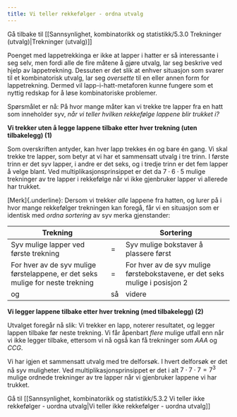 ```yaml
---
title: Vi teller rekkefølger - ordna utvalg
---
```




Gå tilbake til [[Sannsynlighet, kombinatorikk og statistikk/5.3.0 Trekninger (utvalg)|Trekninger (utvalg)]]

Poenget med lappetrekkinga er ikke at lapper i hatter er så interessante
i seg selv, men fordi alle de fire måtene å gjøre utvalg, lar seg
beskrive ved hjelp av lappetrekning. Dessuten er det slik at enhver
situasjon som svarer til et kombinatorisk utvalg, lar seg *oversette*
til en eller annen form for lappetrekning. Dermed vil
lapp-i-hatt-metaforen kunne fungere som et nyttig redskap for å løse
kombinatoriske problemer.

Spørsmålet er nå: På hvor mange måter kan vi trekke tre lapper fra en
hatt som inneholder syv, *når vi teller hvilken rekkefølge lappene blir
trukket i?*

**Vi trekker uten å legge lappene tilbake etter hver trekning (uten
tilbakelegg) (1)**

Som overskriften antyder, kan hver lapp trekkes én og bare én gang. Vi
skal trekke tre lapper, som betyr at vi har et sammensatt utvalg i tre
trinn. I første trinn er det syv lapper, i andre er det seks, og i
tredje trinn er det fem lapper å velge blant. Ved
multiplikasjonsprinsippet er det da $7 \cdot 6 \cdot 5$ mulige
trekninger av tre lapper i rekkefølge når vi ikke gjenbruker lapper vi
allerede har trukket.

[Merk]{.underline}: Dersom vi trekker *alle* lappene fra hatten, og
lurer på i hvor mange rekkefølger trekningen kan foregå, får vi en
situasjon som er identisk med *ordna sortering* av syv merka
gjenstander:


| **Trekning**                                                                   |     | **Sortering**                                                               |
| ------------------------------------------------------------------------------ | --- | --------------------------------------------------------------------------- |
| Syv mulige lapper ved første trekning                                          | =   | Syv mulige bokstaver å plassere først                                       |
| For hver av de syv mulige førstelappene, er det seks mulige for neste trekning | =   | For hver av de syv mulige førstebokstavene, er det seks mulige i posisjon 2 |
| og                                                                             | så  | videre                                                                      |

  

**Vi legger lappene tilbake etter hver trekning (med tilbakelegg) (2)**

Utvalget foregår nå slik: Vi trekker en lapp, noterer resultatet, og
legger lappen tilbake før neste trekning. Vi får åpenbart *flere* mulige
utfall enn når vi ikke legger tilbake, ettersom vi nå også kan få
trekninger som $AAA$ og $CCG$.

Vi har igjen et sammensatt utvalg med tre delforsøk. I hvert delforsøk
er det nå syv muligheter. Ved multiplikasjonsprinsippet er det i alt
$7 \cdot 7 \cdot 7 = 7^{3}$ mulige ordnede trekninger av tre lapper når
vi gjenbruker lappene vi har trukket.

Gå til [[Sannsynlighet, kombinatorikk og statistikk/5.3.2 Vi teller ikke rekkefølger - uordna utvalg|Vi teller ikke rekkefølger - uordna utvalg]]